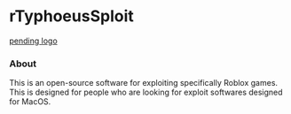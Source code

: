 # rTyphoeusSploit
[pending logo](oops)
### About
This is an open-source software for exploiting specifically Roblox games. This is designed for people who are looking for exploit softwares designed for MacOS.
